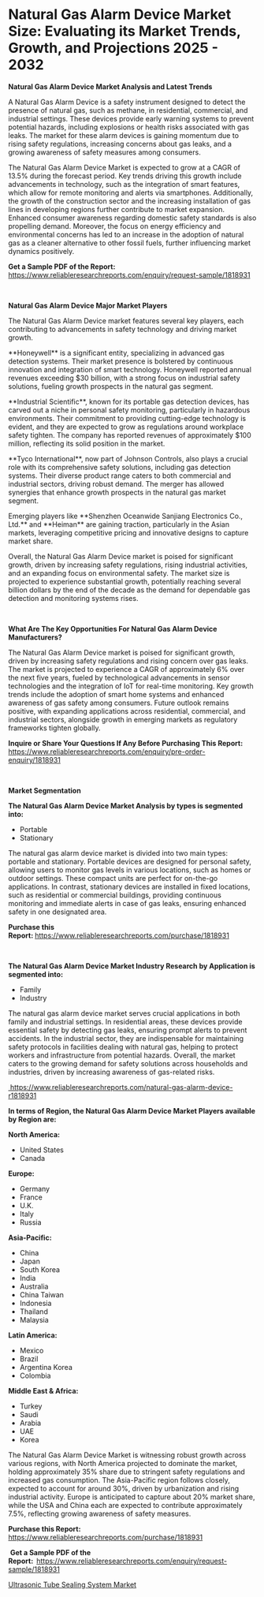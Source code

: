 <p><h1>Natural Gas Alarm Device Market Size: Evaluating its Market Trends, Growth, and Projections 2025 - 2032</h1></p><p><strong>Natural Gas Alarm Device Market Analysis and Latest Trends</strong></p>
<p><p>A Natural Gas Alarm Device is a safety instrument designed to detect the presence of natural gas, such as methane, in residential, commercial, and industrial settings. These devices provide early warning systems to prevent potential hazards, including explosions or health risks associated with gas leaks. The market for these alarm devices is gaining momentum due to rising safety regulations, increasing concerns about gas leaks, and a growing awareness of safety measures among consumers.</p><p>The Natural Gas Alarm Device Market is expected to grow at a CAGR of 13.5% during the forecast period. Key trends driving this growth include advancements in technology, such as the integration of smart features, which allow for remote monitoring and alerts via smartphones. Additionally, the growth of the construction sector and the increasing installation of gas lines in developing regions further contribute to market expansion. Enhanced consumer awareness regarding domestic safety standards is also propelling demand. Moreover, the focus on energy efficiency and environmental concerns has led to an increase in the adoption of natural gas as a cleaner alternative to other fossil fuels, further influencing market dynamics positively.</p></p>
<p><strong>Get a Sample PDF of the Report:&nbsp;</strong> <a href="https://www.reliableresearchreports.com/enquiry/request-sample/1818931?utm_campaign=2251&utm_medium=2&utm_source=Github&utm_content=ia&utm_term=12042025&utm_id=natural-gas-alarm-device">https://www.reliableresearchreports.com/enquiry/request-sample/1818931</a></p>
<p>&nbsp;</p>
<p><strong>Natural Gas Alarm Device Major Market Players</strong></p>
<p><p>The Natural Gas Alarm Device market features several key players, each contributing to advancements in safety technology and driving market growth. </p><p>**Honeywell** is a significant entity, specializing in advanced gas detection systems. Their market presence is bolstered by continuous innovation and integration of smart technology. Honeywell reported annual revenues exceeding $30 billion, with a strong focus on industrial safety solutions, fueling growth prospects in the natural gas segment.</p><p>**Industrial Scientific**, known for its portable gas detection devices, has carved out a niche in personal safety monitoring, particularly in hazardous environments. Their commitment to providing cutting-edge technology is evident, and they are expected to grow as regulations around workplace safety tighten. The company has reported revenues of approximately $100 million, reflecting its solid position in the market.</p><p>**Tyco International**, now part of Johnson Controls, also plays a crucial role with its comprehensive safety solutions, including gas detection systems. Their diverse product range caters to both commercial and industrial sectors, driving robust demand. The merger has allowed synergies that enhance growth prospects in the natural gas market segment.</p><p>Emerging players like **Shenzhen Oceanwide Sanjiang Electronics Co., Ltd.** and **Heiman** are gaining traction, particularly in the Asian markets, leveraging competitive pricing and innovative designs to capture market share.</p><p>Overall, the Natural Gas Alarm Device market is poised for significant growth, driven by increasing safety regulations, rising industrial activities, and an expanding focus on environmental safety. The market size is projected to experience substantial growth, potentially reaching several billion dollars by the end of the decade as the demand for dependable gas detection and monitoring systems rises.</p></p>
<p>&nbsp;</p>
<p><strong>What Are The Key Opportunities For Natural Gas Alarm Device Manufacturers?</strong></p>
<p><p>The Natural Gas Alarm Device market is poised for significant growth, driven by increasing safety regulations and rising concern over gas leaks. The market is projected to experience a CAGR of approximately 6% over the next five years, fueled by technological advancements in sensor technologies and the integration of IoT for real-time monitoring. Key growth trends include the adoption of smart home systems and enhanced awareness of gas safety among consumers. Future outlook remains positive, with expanding applications across residential, commercial, and industrial sectors, alongside growth in emerging markets as regulatory frameworks tighten globally.</p></p>
<p><strong>Inquire or Share Your Questions If Any Before Purchasing This Report:</strong> <a href="https://www.reliableresearchreports.com/enquiry/pre-order-enquiry/1818931?utm_campaign=2251&utm_medium=2&utm_source=Github&utm_content=ia&utm_term=12042025&utm_id=natural-gas-alarm-device">https://www.reliableresearchreports.com/enquiry/pre-order-enquiry/1818931</a></p>
<p>&nbsp;</p>
<p><strong>Market Segmentation</strong></p>
<p><strong>The Natural Gas Alarm Device Market Analysis by types is segmented into:</strong></p>
<p><ul><li>Portable</li><li>Stationary</li></ul></p>
<p><p>The natural gas alarm device market is divided into two main types: portable and stationary. Portable devices are designed for personal safety, allowing users to monitor gas levels in various locations, such as homes or outdoor settings. These compact units are perfect for on-the-go applications. In contrast, stationary devices are installed in fixed locations, such as residential or commercial buildings, providing continuous monitoring and immediate alerts in case of gas leaks, ensuring enhanced safety in one designated area.</p></p>
<p><strong>Purchase this Report:&nbsp;</strong><a href="https://www.reliableresearchreports.com/purchase/1818931?utm_campaign=2251&utm_medium=2&utm_source=Github&utm_content=ia&utm_term=12042025&utm_id=natural-gas-alarm-device">https://www.reliableresearchreports.com/purchase/1818931</a></p>
<p>&nbsp;</p>
<p><strong>The Natural Gas Alarm Device Market Industry Research by Application is segmented into:</strong></p>
<p><ul><li>Family</li><li>Industry</li></ul></p>
<p><p>The natural gas alarm device market serves crucial applications in both family and industrial settings. In residential areas, these devices provide essential safety by detecting gas leaks, ensuring prompt alerts to prevent accidents. In the industrial sector, they are indispensable for maintaining safety protocols in facilities dealing with natural gas, helping to protect workers and infrastructure from potential hazards. Overall, the market caters to the growing demand for safety solutions across households and industries, driven by increasing awareness of gas-related risks.</p></p>
<p><a href="https://www.reliableresearchreports.com/natural-gas-alarm-device-r1818931?utm_campaign=2251&utm_medium=2&utm_source=Github&utm_content=ia&utm_term=12042025&utm_id=natural-gas-alarm-device">&nbsp;https://www.reliableresearchreports.com/natural-gas-alarm-device-r1818931</a></p>
<p><strong>In terms of Region, the Natural Gas Alarm Device Market Players available by Region are:</strong></p>
<p>
    <p> <strong> North America: </strong>
        <ul>
            <li>United States</li>
            <li>Canada</li>
        </ul>
        </p> 
    <p> <strong> Europe: </strong>
        <ul>
            <li>Germany</li>
            <li>France</li>
            <li>U.K.</li>
            <li>Italy</li>
            <li>Russia</li>
        </ul>
        </p> 
    <p> <strong> Asia-Pacific: </strong>
        <ul>
            <li>China</li>
            <li>Japan</li>
            <li>South Korea</li>
            <li>India</li>
            <li>Australia</li>
            <li>China Taiwan</li>
            <li>Indonesia</li>
            <li>Thailand</li>
            <li>Malaysia</li>
        </ul>
        </p> 
    <p> <strong> Latin America: </strong>
        <ul>
            <li>Mexico</li>
            <li>Brazil</li>
            <li>Argentina Korea</li>
            <li>Colombia</li>
        </ul>
        </p> 
    <p> <strong> Middle East & Africa: </strong>
        <ul>
            <li>Turkey</li>
            <li>Saudi</li>
            <li>Arabia</li>
            <li>UAE</li>
            <li>Korea</li>
        </ul>
    </p>
    </p>
<p><p>The Natural Gas Alarm Device Market is witnessing robust growth across various regions, with North America projected to dominate the market, holding approximately 35% share due to stringent safety regulations and increased gas consumption. The Asia-Pacific region follows closely, expected to account for around 30%, driven by urbanization and rising industrial activity. Europe is anticipated to capture about 20% market share, while the USA and China each are expected to contribute approximately 7.5%, reflecting growing awareness of safety measures.</p></p>
<p><strong>Purchase this Report: </strong><a href="https://www.reliableresearchreports.com/purchase/1818931?utm_campaign=2251&utm_medium=2&utm_source=Github&utm_content=ia&utm_term=12042025&utm_id=natural-gas-alarm-device">https://www.reliableresearchreports.com/purchase/1818931</a></p>
<p>&nbsp;<strong>Get a Sample PDF of the Report:&nbsp;&nbsp;</strong><a href="https://www.reliableresearchreports.com/enquiry/request-sample/1818931?utm_campaign=2251&utm_medium=2&utm_source=Github&utm_content=ia&utm_term=12042025&utm_id=natural-gas-alarm-device">https://www.reliableresearchreports.com/enquiry/request-sample/1818931</a></p>
<p><strong></strong></p>
<p><p><a href="https://github.com/mookiesville/Market-Research-Report-List-1/blob/main/ultrasonic-tube-sealing-system-market.md?utm_campaign=2251&utm_medium=2&utm_source=Github&utm_content=ia&utm_term=12042025&utm_id=natural-gas-alarm-device">Ultrasonic Tube Sealing System Market</a></p></p>